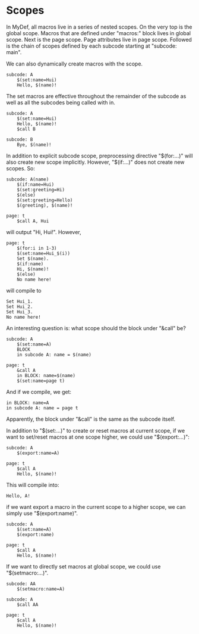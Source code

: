# Scopes

In MyDef, all macros live in a series of nested scopes. On the very top is the global scope. Macros that are defined under "macros:" block lives in global scope. Next is the page scope. Page attributes live in page scope. Followed is the chain of scopes defined by each subcode starting at "subcode: main". 

We can also dynamically create macros with the scope. 

```
subcode: A
    $(set:name=Hui)
    Hello, $(name)!
```
The set macros are effective throughout the remainder of the subcode as well as all the subcodes being called with in.

```
subcode: A
    $(set:name=Hui)
    Hello, $(name)!
    $call B

subcode: B
    Bye, $(name)!

```

In addition to explicit subcode scope, preprocessing directive "$(for:...)" will also create new scope implicitly. However, "$(if:...)" does not create new scopes. So:

```
subcode: A(name)
    $(if:name=Hui)
	$(set:greeting=Hi)
    $(else)
	$(set:greeting=Hello)
    $(greeting), $(name)!

page: t
    $call A, Hui
```

will output "Hi, Hui!". However,

```
page: t
    $(for:i in 1-3)
	$(set:name=Hui_$(i))
	Set $(name).
    $(if:name)
	Hi, $(name)!
    $(else)
	No name here!

```
will compile to
```
Set Hui_1.
Set Hui_2.
Set Hui_3.
No name here!
```

An interesting question is: what scope should the block under "&call" be?

```
subcode: A
    $(set:name=A)
    BLOCK
    in subcode A: name = $(name)

page: t                      
    &call A
	in BLOCK: name=$(name)
	$(set:name=page t)
```
And if we compile, we get:
```
in BLOCK: name=A
in subcode A: name = page t
```
Apparently, the block under "&call" is the same as the subcode itself. 

In addition to "$(set:...)" to create or reset macros at current scope, if we want to set/reset macros at one scope higher, we could use "$(export:...)":

```
subcode: A
    $(export:name=A)

page: t                      
    $call A
    Hello, $(name)!
```
This will compile into:
```
Hello, A!
```

if we want export a macro in the current scope to a higher scope, we can simply use "$(export:name)".

```
subcode: A
    $(set:name=A)
    $(export:name)

page: t                      
    $call A
    Hello, $(name)!
```

If we want to directly set macros at global scope, we could use "$(setmacro:...)".

```
subcode: AA
    $(setmacro:name=A)

subcode: A
    $call AA

page: t
    $call A
    Hello, $(name)!
```


